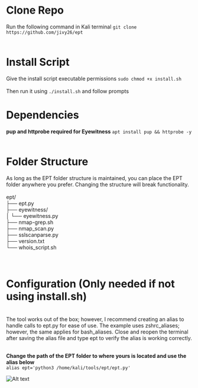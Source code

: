 # Clone Repo
Run the following command in Kali terminal `git clone https://github.com/jivy26/ept`
<br /><br />

# Install Script
Give the install script executable permissions `sudo chmod +x install.sh`
<br /><br />
Then run it using `./install.sh` and follow prompts

# Dependencies

**pup and httprobe required for Eyewitness** `apt install pup && httprobe -y`
<br /><br />

# Folder Structure
As long as the EPT folder structure is maintained, you can place the EPT folder anywhere you prefer. Changing the structure will break functionality.
<br /><br />
ept/<br />
├── ept.py<br />
├── eyewitness/<br />
│   └── eyewitness.py<br />
├── nmap-grep.sh<br />
├── nmap_scan.py<br />
├── sslscanparse.py<br />
├── version.txt<br />
└── whois_script.sh<br />
<br /><br />
# Configuration (Only needed if not using install.sh)
<br />
The tool works out of the box; however, I recommend creating an alias to handle calls to ept.py for ease of use. The example uses zshrc_aliases; however, the same applies for bash_aliases. Close and reopen the terminal after saving the alias file and type ept to verify the alias is working correctly.
<br /><br />

**Change the path of the EPT folder to where yours is located and use the alias below**
<br />
`alias ept='python3 /home/kali/tools/ept/ept.py'`

![Alt text](https://i.postimg.cc/jS2vqKPb/Virtual-Box-VM-Oi-GQmts0-QG.gif)

